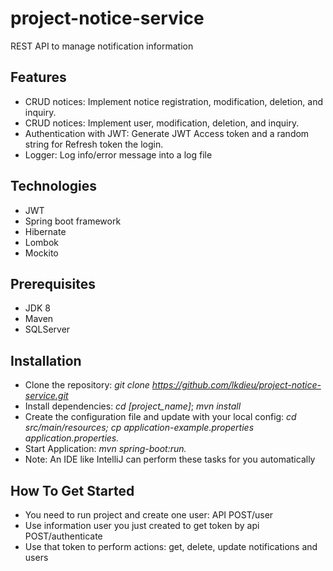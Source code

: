 # project-notice-service
REST API to manage notification information

## Features

- CRUD notices: Implement notice registration, modification, deletion, and inquiry.
- CRUD notices:  Implement user, modification, deletion, and inquiry.
- Authentication with JWT: Generate JWT Access token and a random string for Refresh token the login.
- Logger: Log info/error message into a log file

## Technologies
- JWT
- Spring boot framework
- Hibernate
- Lombok
- Mockito

## Prerequisites
- JDK 8
- Maven
- SQLServer

## Installation

- Clone the repository: 
  *git clone  https://github.com/lkdieu/project-notice-service.git*
- Install dependencies: 
   *cd [project_name]*; 
   *mvn install*
- Create the configuration file and update with your local config: 
  *cd src/main/resources; 
  cp application-example.properties application.properties.*
- Start Application: 
  *mvn spring-boot:run.*
- Note: An IDE like IntelliJ can perform these tasks for you automatically
## How To Get Started
- You need to run project and create one user: API POST/user
- Use information user you just created to get token by api POST/authenticate
- Use that token to perform actions: get, delete, update notifications and users
